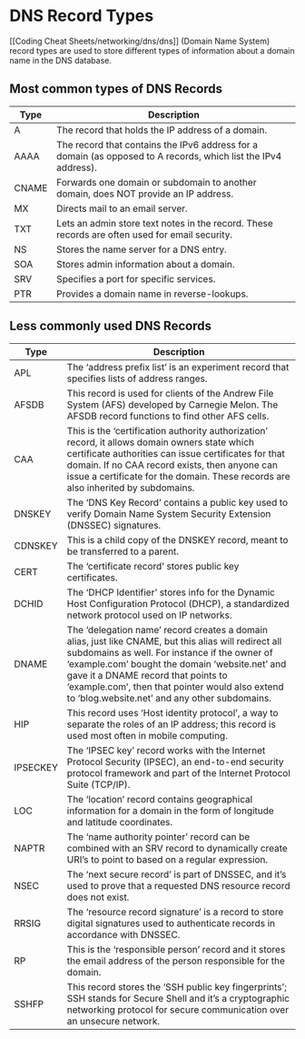 # DNS Record Types

[[Coding Cheat Sheets/networking/dns/dns]] (Domain Name System) record types are used to store different types of information about a domain name in the DNS database. 

## Most common types of DNS Records

| Type  | Description                                                                                                    |
| ----- | -------------------------------------------------------------------------------------------------------------- |
| A     | The record that holds the IP address of a domain.                                                              |
| AAAA  | The record that contains the IPv6 address for a domain (as opposed to A records, which list the IPv4 address). |
| CNAME | Forwards one domain or subdomain to another domain, does NOT provide an IP address.                            |
| MX    | Directs mail to an email server.                                                                               |
| TXT   | Lets an admin store text notes in the record. These records are often used for email security.                 |
| NS    | Stores the name server for a DNS entry.                                                                        |
| SOA   | Stores admin information about a domain.                                                                       |
| SRV   | Specifies a port for specific services.                                                                        |
| PTR   | Provides a domain name in reverse-lookups.                                                                     |

## Less commonly used DNS Records

| Type     | Description                                                                                                                                                                                                                                                                                                                                        |
| -------- | -------------------------------------------------------------------------------------------------------------------------------------------------------------------------------------------------------------------------------------------------------------------------------------------------------------------------------------------------- |
| APL      | The ‘address prefix list’ is an experiment record that specifies lists of address ranges.                                                                                                                                                                                                                                                          |
| AFSDB    | This record is used for clients of the Andrew File System (AFS) developed by Carnegie Melon. The AFSDB record functions to find other AFS cells.                                                                                                                                                                                                   |
| CAA      | This is the ‘certification authority authorization’ record, it allows domain owners state which certificate authorities can issue certificates for that domain. If no CAA record exists, then anyone can issue a certificate for the domain. These records are also inherited by subdomains.                                                       |
| DNSKEY   | The ‘DNS Key Record’ contains a public key used to verify Domain Name System Security Extension (DNSSEC) signatures.                                                                                                                                                                                                                               |
| CDNSKEY  | This is a child copy of the DNSKEY record, meant to be transferred to a parent.                                                                                                                                                                                                                                                                    |
| CERT     | The ‘certificate record’ stores public key certificates.                                                                                                                                                                                                                                                                                           |
| DCHID    | The ‘DHCP Identifier’ stores info for the Dynamic Host Configuration Protocol (DHCP), a standardized network protocol used on IP networks.                                                                                                                                                                                                         |
| DNAME    | The ‘delegation name’ record creates a domain alias, just like CNAME, but this alias will redirect all subdomains as well. For instance if the owner of ‘example.com’ bought the domain ‘website.net’ and gave it a DNAME record that points to ‘example.com’, then that pointer would also extend to ‘blog.website.net’ and any other subdomains. |
| HIP      | This record uses ‘Host identity protocol’, a way to separate the roles of an IP address; this record is used most often in mobile computing.                                                                                                                                                                                                       |
| IPSECKEY | The ‘IPSEC key’ record works with the Internet Protocol Security (IPSEC), an end-to-end security protocol framework and part of the Internet Protocol Suite (TCP/IP).                                                                                                                                                                              |
| LOC      | The ‘location’ record contains geographical information for a domain in the form of longitude and latitude coordinates.                                                                                                                                                                                                                            |
| NAPTR    | The ‘name authority pointer’ record can be combined with an SRV record to dynamically create URI’s to point to based on a regular expression.                                                                                                                                                                                                      |
| NSEC     | The ‘next secure record’ is part of DNSSEC, and it’s used to prove that a requested DNS resource record does not exist.                                                                                                                                                                                                                            |
| RRSIG    | The ‘resource record signature’ is a record to store digital signatures used to authenticate records in accordance with DNSSEC.                                                                                                                                                                                                                    |
| RP       | This is the ‘responsible person’ record and it stores the email address of the person responsible for the domain.                                                                                                                                                                                                                                  |
| SSHFP    | This record stores the ‘SSH public key fingerprints’; SSH stands for Secure Shell and it’s a cryptographic networking protocol for secure communication over an unsecure network.                                                                                                                                                                  |

